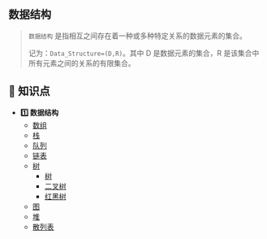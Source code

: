 ## 数据结构

> `数据结构` 是指相互之间存在着一种或多种特定关系的数据元素的集合。
>
> 记为：`Data_Structure=(D,R)`。其中 D 是数据元素的集合，R 是该集合中所有元素之间的关系的有限集合。

## :memo: 知识点

- **1️⃣ 数据结构**
  - [数组](array.md)
  - [栈](stack.md)
  - [队列](queue.md)
  - [链表](list.md)
  - [树](tree)
    - [树](tree/tree.md)
    - [二叉树](tree/binary-tree.md)
    - [红黑树](tree/red-black-tree.md)
  - [图](graph.md)
  - [堆](heap.md)
  - [散列表](hash.md)
